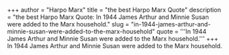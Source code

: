 +++
author = "Harpo Marx"
title = "the best Harpo Marx Quote"
description = "the best Harpo Marx Quote: In 1944 James Arthur and Minnie Susan were added to the Marx household."
slug = "in-1944-james-arthur-and-minnie-susan-were-added-to-the-marx-household"
quote = '''In 1944 James Arthur and Minnie Susan were added to the Marx household.'''
+++
In 1944 James Arthur and Minnie Susan were added to the Marx household.
